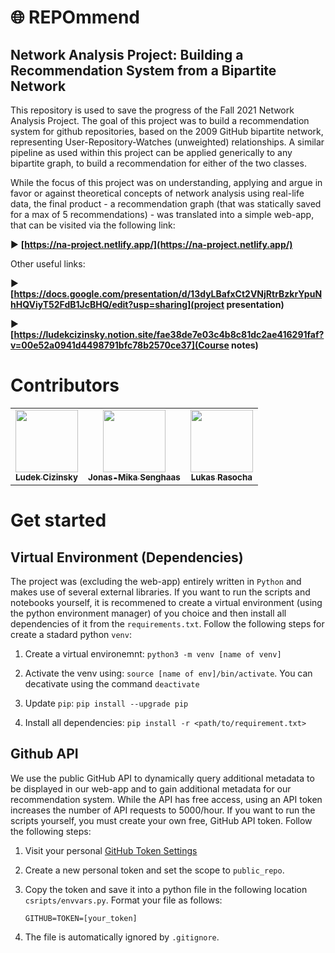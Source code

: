 # :globe_with_meridians: REPOmmend
## Network Analysis Project: Building a Recommendation System from a Bipartite Network

This repository is used to save the progress of the Fall 2021 Network Analysis Project. The goal of this project was to build a recommendation system for github repositories, based on the 2009 GitHub bipartite network, representing User-Repository-Watches (unweighted) relationships. A similar pipeline as used within this project can be applied generically to any bipartite graph, to build a recommendation for either of the two classes.

While the focus of this project was on understanding, applying and argue in favor or against theoretical concepts of network analysis using real-life data, the final product - a recommendation graph (that was statically saved for a max of 5 recommendations) - was  translated into a simple web-app, that can be visited via the following link:

:arrow_forward: **[https://na-project.netlify.app/](https://na-project.netlify.app/)**

Other useful links:

 :arrow_forward: **[https://docs.google.com/presentation/d/13dyLBafxCt2VNjRtrBzkrYpuNhHQViyT52FdB1JcBHQ/edit?usp=sharing](project presentation)**

 :arrow_forward: **[https://ludekcizinsky.notion.site/fae38de7e03c4b8c81dc2ae416291faf?v=00e52a0941d4498791bfc78b2570ce37](Course notes)**

# Contributors

<table>
  <tr>
    <td align="center"><a href="https://github.com/LudekCizinsky"><img src="https://github.com/LudekCizinsky.png?size=100" width="100px;" alt=""/><br /><sub><b>Ludek Cizinsky</b></sub></a><br /></td>
    <td align="center"><a href="https://github.com/jonas-mika"><img src="https://github.com/jonas-mika.png?size=100" width="100px;" alt=""/><br /><sub><b>Jonas-Mika Senghaas</b></sub></a><br /></td>
    <td align="center"><a href="https://github.com/lukyrasocha"><img src="https://github.com/lukyrasocha.png?size=100" width="100px;" alt=""/><br /><sub><b>Lukas Rasocha</b></sub></a><br /></td>
 </tr>
</table>


# Get started

## Virtual Environment (Dependencies)

The project was (excluding the web-app) entirely written in `Python` and makes use of several external libraries. If you want to run the scripts and notebooks yourself, it is recommened to create a virtual environment (using the python environment manager) of you choice and then install all dependencies of it from the `requirements.txt`. Follow the following steps for create a stadard python `venv`:

1. Create a virtual environemnt: `python3 -m venv [name of venv]`

2. Activate the venv using: `source [name of env]/bin/activate`. You can decativate using the command `deactivate`

3. Update `pip`: `pip install --upgrade pip`

4. Install all dependencies: `pip install -r <path/to/requirement.txt>`

## Github API

We use the public GitHub API to dynamically query additional metadata to be displayed in our web-app and to gain additional metadata for our recommendation system. While the API has free access, using an API token increases the number of API requests to 5000/hour. If you want to run the scripts yourself, you must create your own free, GitHub API token. Follow the following steps:

1. Visit your personal [GitHub Token Settings](https://github.com/settings/tokens)
2. Create a new personal token and set the scope to `public_repo`.
3. Copy the token and save it into a python file in the following location `csripts/envvars.py`. Format your file as follows:

	```
	GITHUB=TOKEN=[your_token]
	```
4. The file is automatically ignored by `.gitignore`.
